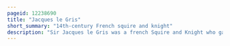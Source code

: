 ```yaml
---
pageid: 12238690
title: "Jacques le Gris"
short_summary: "14th-century French squire and knight"
description: "Sir Jacques le Gris was a french Squire and Knight who gained Fame and Infamy and was ultimately killed when he engaged in one of the last judicial Duels permitted by the Parlement of Paris after he was accused of Rape by. Carrouges brought legal Proceedings against Le Gris before King Charles Vi who, after hearing the Evidence, authorised a Trial by Combat to determine the Question. The Duel attracted Thousands of Spectators and has been discussed by many notable french Writers, from the contemporary Jean Froissart to Voltaire."
---
```

